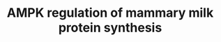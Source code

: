 ---
annotations:
- id: CL:0002327
  parent: animal cell
  type: Cell Type Ontology
  value: mammary gland epithelial cell
- id: PW:0000542
  parent: regulatory pathway
  type: Pathway Ontology
  value: adenosine monophosphate-activated protein kinase (AMPK) signaling pathway
authors:
- Eweitz
citedin: ''
communities: []
description: '"AMPK regulates mammary milk protein synthesis: mTORC1 is the master
  regulator that controls milk protein synthesis in the mammary gland through 4EBP1
  and S6K1. AMPK directly inhibits mTORC1 through the phosphorylation of raptor at
  Ser 792. AMPK also decreases mTOR activity through the phosphorylation of TSC2 (a
  negative mTORC1 regulator) at Ser1345. The genes encoding as1-casein (CSN1S1), β-casein
  (CSN2) and κ-casein (CSN3) are also decreased with the activation of AMPK."  Derived
  from Figure 4 in https://pmc.ncbi.nlm.nih.gov/articles/PMC7332552.'
last-edited: 2025-04-24
ndex: null
organisms:
- Homo sapiens
redirect_from:
- /index.php/Pathway:WP5492
- /instance/WP5492
- /instance/WP5492_r138619
revision: r138619
schema-jsonld:
- '@context': https://schema.org/
  '@id': https://wikipathways.github.io/pathways/WP5492.html
  '@type': Dataset
  creator:
    '@type': Organization
    name: WikiPathways
  description: '"AMPK regulates mammary milk protein synthesis: mTORC1 is the master
    regulator that controls milk protein synthesis in the mammary gland through 4EBP1
    and S6K1. AMPK directly inhibits mTORC1 through the phosphorylation of raptor
    at Ser 792. AMPK also decreases mTOR activity through the phosphorylation of TSC2
    (a negative mTORC1 regulator) at Ser1345. The genes encoding as1-casein (CSN1S1),
    β-casein (CSN2) and κ-casein (CSN3) are also decreased with the activation of
    AMPK."  Derived from Figure 4 in https://pmc.ncbi.nlm.nih.gov/articles/PMC7332552.'
  keywords:
  - CSN1S1
  - CSN2
  - CSN3
  - EEF2
  - EEF2K
  - EIF4A2
  - EIF4E
  - EIF4EBP1
  - EIF4G1
  - MLST8
  - MTOR
  - PRKAA1
  - PRKAA2
  - PRKAB1
  - PRKAB2
  - PRKAG1
  - PRKAG2
  - PRKAG3
  - RHEB
  - RPS6KB1
  - RPTOR
  - TSC2
  license: CC0
  name: AMPK regulation of mammary milk protein synthesis
seo: CreativeWork
title: AMPK regulation of mammary milk protein synthesis
wpid: WP5492
---